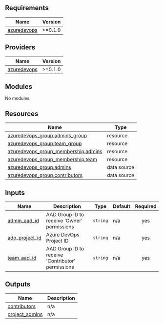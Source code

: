 <!-- BEGIN_TF_DOCS -->
## Requirements

| Name | Version |
|------|---------|
| <a name="requirement_azuredevops"></a> [azuredevops](#requirement\_azuredevops) | >=0.1.0 |

## Providers

| Name | Version |
|------|---------|
| <a name="provider_azuredevops"></a> [azuredevops](#provider\_azuredevops) | >=0.1.0 |

## Modules

No modules.

## Resources

| Name | Type |
|------|------|
| [azuredevops_group.admins_group](https://registry.terraform.io/providers/microsoft/azuredevops/latest/docs/resources/group) | resource |
| [azuredevops_group.team_group](https://registry.terraform.io/providers/microsoft/azuredevops/latest/docs/resources/group) | resource |
| [azuredevops_group_membership.admins](https://registry.terraform.io/providers/microsoft/azuredevops/latest/docs/resources/group_membership) | resource |
| [azuredevops_group_membership.team](https://registry.terraform.io/providers/microsoft/azuredevops/latest/docs/resources/group_membership) | resource |
| [azuredevops_group.admins](https://registry.terraform.io/providers/microsoft/azuredevops/latest/docs/data-sources/group) | data source |
| [azuredevops_group.contributors](https://registry.terraform.io/providers/microsoft/azuredevops/latest/docs/data-sources/group) | data source |

## Inputs

| Name | Description | Type | Default | Required |
|------|-------------|------|---------|:--------:|
| <a name="input_admin_aad_id"></a> [admin\_aad\_id](#input\_admin\_aad\_id) | AAD Group ID to receive 'Owner' permissions | `string` | n/a | yes |
| <a name="input_ado_project_id"></a> [ado\_project\_id](#input\_ado\_project\_id) | Azure DevOps Project ID | `string` | n/a | yes |
| <a name="input_team_aad_id"></a> [team\_aad\_id](#input\_team\_aad\_id) | AAD Group ID to receive 'Contributor' permissions | `string` | n/a | yes |

## Outputs

| Name | Description |
|------|-------------|
| <a name="output_contributors"></a> [contributors](#output\_contributors) | n/a |
| <a name="output_project_admins"></a> [project\_admins](#output\_project\_admins) | n/a |
<!-- END_TF_DOCS -->